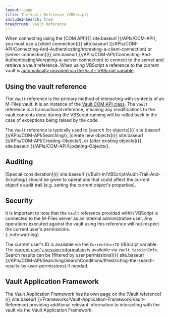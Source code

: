 ```yaml
---
layout: page
title: The Vault Reference (VBScript)
includeInSearch: true
breadcrumb: Vault Reference
---
```


When connecting using the [COM API]({{ site.baseurl }}/APIs/COM-API), you must use a [client connection]({{ site.baseurl }}/APIs/COM-API/Connecting-And-Authenticating/#creating-a-client-connection) or [server connection]({{ site.baseurl }}/APIs/COM-API/Connecting-And-Authenticating/#creating-a-server-connection) to connect to the server and retrieve a vault reference.  When using VBScript a reference to the current vault is [automatically provided via the `Vault` VBScript variable](https://www.m-files.com/user-guide/latest/eng/Variables.html).

## Using the vault reference

The `Vault` reference is the primary method of interacting with contents of an M-Files vault.  It is an instance of the [Vault COM API class](https://developer.m-files.com/APIs/COM-API/Reference/index.html#MFilesAPI~Vault.html).  The `Vault` reference is a transactional reference, meaning any modifications to the vault contents done during the VBScript running will be rolled back in the case of exceptions being raised by the code.

The `Vault` reference is typically used to [search for objects]({{ site.baseurl }}/APIs/COM-API/Searching/), [create new objects]({{ site.baseurl }}/APIs/COM-API/Creating-Objects/), or [alter existing objects]({{ site.baseurl }}/APIs/COM-API/Updating-Objects/).

## Auditing

[Special consideration]({{ site.baseurl }}/Built-In/VBScript/Audit-Trail-And-Scripting/) should be given to operations that could affect the current object's audit trail (e.g. setting the current object's properties).

## Security

It is important to note that the `Vault` reference provided within VBScript is connected to the M-Files server as an internal administrative user.  Any operations executed against the vault using this reference will not respect the current user's permissions.  
{:.note.warning}

The current user's ID is available via the `CurrentUserID` VBScript variable.  The [current user's session information](https://developer.m-files.com/APIs/COM-API/Reference/MFilesAPI~SessionInfo.html) is available via `Vault.SessionInfo`.  Search results can be [filtered by user permissions]({{ site.baseurl }}/APIs/COM-API/Searching/SearchConditions/#restricting-the-search-results-by-user-permissions) if needed.

## Vault Application Framework

The Vault Application Framework has its own page on the [Vault reference]({{ site.baseurl }}/Frameworks/Vault-Application-Framework/Vault-Reference) providing additional relevant information to interacting with the vault via the Vault Application Framework.